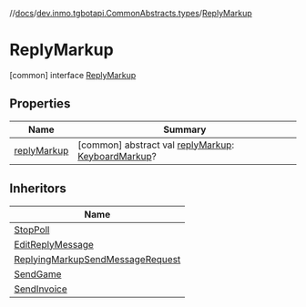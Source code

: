 //[docs](../../../index.md)/[dev.inmo.tgbotapi.CommonAbstracts.types](../index.md)/[ReplyMarkup](index.md)



# ReplyMarkup  
 [common] interface [ReplyMarkup](index.md)   


## Properties  
  
|  Name |  Summary | 
|---|---|
| <a name="dev.inmo.tgbotapi.CommonAbstracts.types/ReplyMarkup/replyMarkup/#/PointingToDeclaration/"></a>[replyMarkup](reply-markup.md)| <a name="dev.inmo.tgbotapi.CommonAbstracts.types/ReplyMarkup/replyMarkup/#/PointingToDeclaration/"></a> [common] abstract val [replyMarkup](reply-markup.md): [KeyboardMarkup](../../dev.inmo.tgbotapi.types.buttons/-keyboard-markup/index.md)?   <br>|


## Inheritors  
  
|  Name | 
|---|
| <a name="dev.inmo.tgbotapi.requests/StopPoll///PointingToDeclaration/"></a>[StopPoll](../../dev.inmo.tgbotapi.requests/-stop-poll/index.md)|
| <a name="dev.inmo.tgbotapi.requests.edit.abstracts/EditReplyMessage///PointingToDeclaration/"></a>[EditReplyMessage](../../dev.inmo.tgbotapi.requests.edit.abstracts/-edit-reply-message/index.md)|
| <a name="dev.inmo.tgbotapi.requests.send.abstracts/ReplyingMarkupSendMessageRequest///PointingToDeclaration/"></a>[ReplyingMarkupSendMessageRequest](../../dev.inmo.tgbotapi.requests.send.abstracts/-replying-markup-send-message-request/index.md)|
| <a name="dev.inmo.tgbotapi.requests.send.games/SendGame///PointingToDeclaration/"></a>[SendGame](../../dev.inmo.tgbotapi.requests.send.games/-send-game/index.md)|
| <a name="dev.inmo.tgbotapi.requests.send.payments/SendInvoice///PointingToDeclaration/"></a>[SendInvoice](../../dev.inmo.tgbotapi.requests.send.payments/-send-invoice/index.md)|

